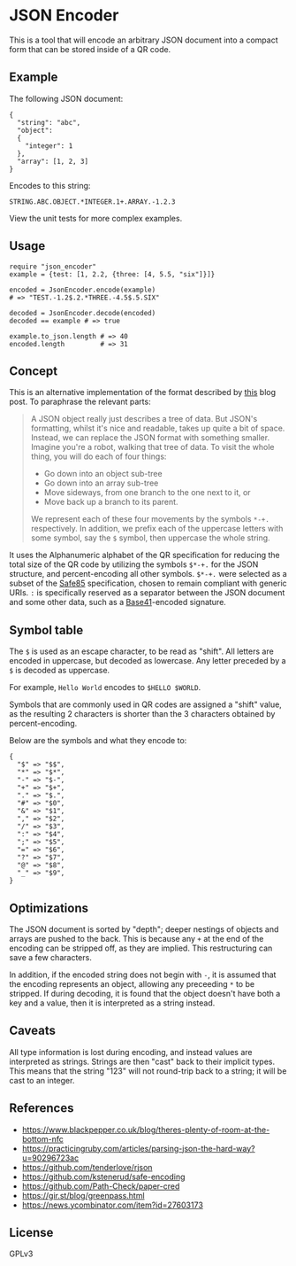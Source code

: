 # JSON Encoder

This is a tool that will encode an arbitrary JSON document into a compact form that can be stored inside of a QR code.

## Example

The following JSON document:

```
{
  "string": "abc",
  "object":
  {
    "integer": 1
  },
  "array": [1, 2, 3]
}
```

Encodes to this string:

```
STRING.ABC.OBJECT.*INTEGER.1+.ARRAY.-1.2.3
```

View the unit tests for more complex examples.

## Usage

```
require "json_encoder"
example = {test: [1, 2.2, {three: [4, 5.5, "six"]}]}

encoded = JsonEncoder.encode(example)
# => "TEST.-1.2$.2.*THREE.-4.5$.5.SIX"

decoded = JsonEncoder.decode(encoded)
decoded == example # => true

example.to_json.length # => 40
encoded.length         # => 31
```

## Concept

This is an alternative implementation of the format described by [this](https://www.blackpepper.co.uk/blog/theres-plenty-of-room-at-the-bottom-nfc) blog post. To paraphrase the relevant parts:

> A JSON object really just describes a tree of data. But JSON's formatting, whilst it's nice and readable, takes up quite a bit of space. Instead, we can replace the JSON format with something smaller. Imagine you're a robot, walking that tree of data. To visit the whole thing, you will do each of four things:
>
> - Go down into an object sub-tree
> - Go down into an array sub-tree
> - Move sideways, from one branch to the one next to it, or
> - Move back up a branch to its parent.
>
> We represent each of these four movements by the symbols `*-+.` respectively.
> In addition, we prefix each of the uppercase letters with some symbol, say the `$` symbol, then uppercase the whole string.

It uses the Alphanumeric alphabet of the QR specification for reducing the total size of the QR code by utilizing the symbols `$*-+.` for the JSON structure, and percent-encoding all other symbols. `$*-+.` were selected as a subset of the [Safe85](https://github.com/kstenerud/safe-encoding/blob/master/safe85-specification.md) specification, chosen to remain compliant with generic URIs. `:` is specifically reserved as a separator between the JSON document and some other data, such as a [Base41]()-encoded signature.

## Symbol table

The `$` is used as an escape character, to be read as "shift". All letters are encoded in uppercase, but decoded as lowercase. Any letter preceded by a `$` is decoded as uppercase.

For example, `Hello World` encodes to `$HELLO $WORLD`.

Symbols that are commonly used in QR codes are assigned a "shift" value, as the resulting 2 characters is shorter than the 3 characters obtained by percent-encoding.

Below are the symbols and what they encode to:

```
{
  "$" => "$$",
  "*" => "$*",
  "-" => "$-",
  "+" => "$+",
  "." => "$.",
  "#" => "$0",
  "&" => "$1",
  "," => "$2",
  "/" => "$3",
  ":" => "$4",
  ";" => "$5",
  "=" => "$6",
  "?" => "$7",
  "@" => "$8",
  "_" => "$9",
}
```

## Optimizations

The JSON document is sorted by "depth"; deeper nestings of objects and arrays are pushed to the back. This is because any `+` at the end of the encoding can be stripped off, as they are implied. This restructuring can save a few characters.

In addition, if the encoded string does not begin with `-`, it is assumed that the encoding represents an object, allowing any preceeding `*` to be stripped. If during decoding, it is found that the object doesn't have both a key and a value, then it is interpreted as a string instead.

## Caveats

All type information is lost during encoding, and instead values are interpreted as strings. Strings are then "cast" back to their implicit types. This means that the string "123" will not round-trip back to a string; it will be cast to an integer.

## References

- https://www.blackpepper.co.uk/blog/theres-plenty-of-room-at-the-bottom-nfc
- https://practicingruby.com/articles/parsing-json-the-hard-way?u=90296723ac
- https://github.com/tenderlove/rjson
- https://github.com/kstenerud/safe-encoding
- https://github.com/Path-Check/paper-cred
- https://gir.st/blog/greenpass.html
- https://news.ycombinator.com/item?id=27603173

## License
GPLv3